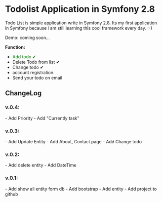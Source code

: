 <h1>Todolist Application in Symfony 2.8</h1>
Todo List is simple application write in Symfony 2.8. Its my first application in Symfony because i am still learning this cool framework every day. :-)

Demo: coming soon...


<b>Function:</b>
- <font color="green">Add todo ✔</font>
- Delete Todo from list ✔
- Change todo ✔
- account registration
- Send your todo on email


<h2>ChangeLog</h2> 

<h3>v.0.4:</h3>
- Add Priority
- Add "Currently task"

<h3>v.0.3:</h3>
- Add Update Entity
- Add About, Contact page
- Add Change todo

<h3>v.0.2:</h3>
- Add delete entity
- Add DateTime 

<h3>v.0.1:</h3>
- Add show all entity form db
- Add bootstrap 
- Add entity
- Add project to github
